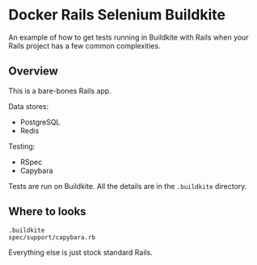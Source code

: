 # Docker Rails Selenium Buildkite

An example of how to get tests running in Buildkite with Rails when
your Rails project has a few common complexities.

## Overview

This is a bare-bones Rails app.

Data stores:

* PostgreSQL
* Redis

Testing:

* RSpec
* Capybara

Tests are run on Buildkite. All the details are in the `.buildkite` directory.

## Where to looks

```
.buildkite
spec/support/capybara.rb
```

Everything else is just stock standard Rails.
